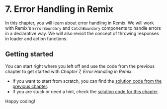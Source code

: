 # 7. Error Handling in Remix

In this chapter, you will learn about error handling in Remix. We will work with Remix's `ErrorBoundary` and `CatchBoundary` components to handle errors in a declarative way. We will also revisit the concept of throwing responses in loader and action functions.

## Getting started

You can start right where you left off and use the code from the previous chapter to get started with _Chapter 7, Error Handling in Remix_.

- If you want to start from scratch, you can find the [solution code from the previous chapter](../../3-deployment-targets-adapters-and-stacks/bee-rich/).
- If you are stuck or need a hint, check the [solution code for this chapter](./solution/).

Happy coding!
